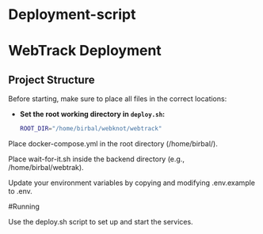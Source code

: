 # Deployment-script

# WebTrack Deployment

## Project Structure

Before starting, make sure to place all files in the correct locations:

- **Set the root working directory in `deploy.sh`:**

  ```bash
  ROOT_DIR="/home/birbal/webknot/webtrack"
Place docker-compose.yml in the root directory (/home/birbal/).

Place wait-for-it.sh inside the backend directory (e.g., /home/birbal/webtrak).

Update your environment variables by copying and modifying .env.example to .env.

#Running

Use the deploy.sh script to set up and start the services.
